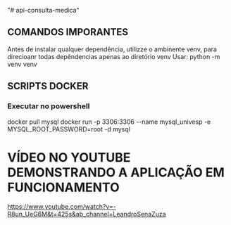"# api-consulta-medica" 


## COMANDOS IMPORANTES
Antes de instalar qualquer dependência, utilizze o ambinente venv, para direcioanr todas depêndencias apenas ao diretório venv
Usar: python -m venv venv

## SCRIPTS DOCKER
### Executar no powershell
docker pull mysql
docker run -p 3306:3306 --name mysql_univesp -e MYSQL_ROOT_PASSWORD=root -d mysql

# VÍDEO NO YOUTUBE DEMONSTRANDO A APLICAÇÃO EM FUNCIONAMENTO
https://www.youtube.com/watch?v=-R8un_UeG6M&t=425s&ab_channel=LeandroSenaZuza
